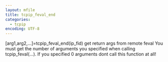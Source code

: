 ```yaml
---
layout: mfile
title: tcpip_feval_end
categories:
  - tcpip
encoding: UTF-8
---
```


[arg1,arg2,...]=tcpip\_feval\_end(ip\_fid) get return args from remote feval
You must get the number of arguments you specified when calling
tcpip\_feval(...). If you specified 0 arguments dont call this function
at all!
